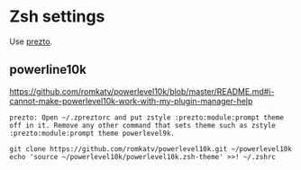 # Zsh settings

Use [prezto](https://github.com/sorin-ionescu/prezto).

## powerline10k

https://github.com/romkatv/powerlevel10k/blob/master/README.md#i-cannot-make-powerlevel10k-work-with-my-plugin-manager-help

```
prezto: Open ~/.zpreztorc and put zstyle :prezto:module:prompt theme off in it. Remove any other command that sets theme such as zstyle :prezto:module:prompt theme powerlevel9k.
```

```
git clone https://github.com/romkatv/powerlevel10k.git ~/powerlevel10k
echo 'source ~/powerlevel10k/powerlevel10k.zsh-theme' >>! ~/.zshrc
```